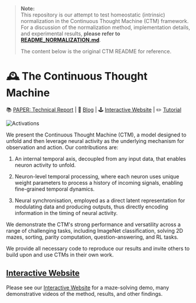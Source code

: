 > **Note:**  
> This repository is our attempt to test homeostatic (intrinsic) normalization in the Continuous Thought Machine (CTM) framework.  
> For a discussion of the normalization method, implementation details, and experimental results, **please refer to [README_NORMALIZATION.md](README_NORMALIZATION.md)**.  
>  
> The content below is the original CTM README for reference.

# 🕰️ The Continuous Thought Machine

📚 [PAPER: Technical Report](https://arxiv.org/abs/2505.05522) | 📝 [Blog](https://sakana.ai/ctm/) | 🕹️ [Interactive Website](https://pub.sakana.ai/ctm) | ✏️ [Tutorial](examples/01_mnist.ipynb)

![Activations](assets/activations.gif)

We present the Continuous Thought Machine (CTM), a model designed to unfold and then leverage neural activity as the underlying mechanism for observation and action. Our contributions are:

1. An internal temporal axis, decoupled from any input data, that enables neuron activity to unfold.

2. Neuron-level temporal processing, where each neuron uses unique weight parameters to process a history of incoming signals, enabling fine-grained temporal dynamics.

3. Neural synchronisation, employed as a direct latent representation for modulating data and producing outputs, thus directly encoding information in the timing of neural activity.

We demonstrate the CTM's strong performance and versatility across a range of challenging tasks, including ImageNet classification, solving 2D mazes, sorting, parity computation, question-answering, and RL tasks.

We provide all necessary code to reproduce our results and invite others to build upon and use CTMs in their own work.

## [Interactive Website](https://pub.sakana.ai/ctm)
Please see our [Interactive Website](https://pub.sakana.ai/ctm) for a maze-solving demo, many demonstrative videos of the method, results, and other findings. 

